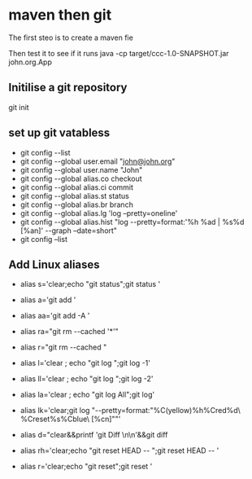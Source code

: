 # maven then git

The first steo is to create a maven fie 

Then test it to see if it runs 
java -cp target/ccc-1.0-SNAPSHOT.jar john.org.App

## Initilise a git repository
git init


## set up git vatabless
- git config --list
- git config --global user.email "john@john.org"
- git config --global user.name  "John"
- git config --global alias.co checkout
- git config --global alias.ci commit
- git config --global alias.st status
- git config --global alias.br branch
- git config --global alias.lg 'log –pretty=oneline'
- git config --global alias.hist "log --pretty=format:'%h %ad | %s%d [%an]' --graph –date=short"
- git config –list



## Add Linux aliases 
- alias s='clear;echo "git status";git status '
- alias a='git add '
- alias aa='git   add -A '

- alias ra="git rm --cached '*'"
- alias r="git rm --cached "


- alias l='clear ; echo "git log ";git log -1'
- alias ll='clear ; echo "git log ";git log -2'
- alias la='clear ; echo "git log All";git log'
- alias lk='clear;git log "--pretty=format:\"%C(yellow)%h%Cred%d\\ %Creset%s%Cblue\\ [%cn]\""'

- alias d="clear&&printf 'git Diff \n\n'&&git diff

- alias rh='clear;echo "git reset HEAD -- ";git reset HEAD -- '
- alias r='clear;echo "git reset";git reset '


